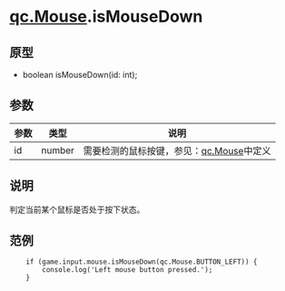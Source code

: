 # [qc.Mouse](Mouse.md).isMouseDown

## 原型
* boolean isMouseDown(id: int);

## 参数
| 参数 | 类型 | 说明 |
| --- | ---- | ---- |
| id | number | 需要检测的鼠标按键，参见：[qc.Mouse](Mouse.md)中定义 |

## 说明
判定当前某个鼠标是否处于按下状态。

## 范例
````
	if (game.input.mouse.isMouseDown(qc.Mouse.BUTTON_LEFT)) {
		console.log('Left mouse button pressed.');
	}
````

